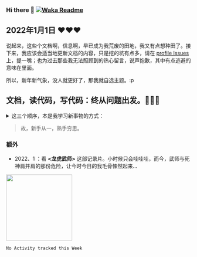### Hi there 👋 [![Waka Readme](https://github.com/chinanf-boy/chinanf-boy/actions/workflows/waka.yml/badge.svg)](https://github.com/chinanf-boy/chinanf-boy/actions/workflows/waka.yml)

## 2022年1月1日 ♥♥♥

说起来，这些个文档啊，信息啊，早已成为我荒废的田地，我又有点想种田了。接下来，我应该会适当地更新文档的内容，只是挖的坑有点多，请在 [profile Issues](https://github.com/chinanf-boy/chinanf-boy/issues) 上，提一嘴；也为过去那些我无法照顾到的热心留言，说声抱歉，其中有点逃避的意味在里面。

所以，新年新气象，没人就更好了，那我就自选主题。:p

## 文档，读代码，写代码：终从问题出发。🧠🧠🧠

<details>
   <summary>
      这三个顺序，本是我学习新事物的方式：
   </summary>
这三个顺序，本是我学习新事物的方式：

1. 从文档出发，知晓作者的思维。以众观全局的姿态，透析作者的思路。这时，一个工具、库、包的API设计，所带来的顺畅感，或是别扭感，也会油然而生。

> 也因为大多是英文文档，可以扩充/提高了我的英文阅读的能力。故，我开启了，对[英文文档的中文翻译之路](https://github.com/chinanf-boy/chinese-translate-list)。一举两得

2. 读代码，过去几年，我的前辈，我仰仗的大神们，我的目标们，无时无刻不在字里行间告诉我，读的代码永远是比写的多得。读前辈的代码，读那份从容，读那份优雅，读那份权衡。这时，代码级别的养成正一步一步侵蚀着你，强迫你对糟糕代码的无可忍耐，成为某种意义上的洁癖。同样，[解析源码之路](https://github.com/chinanf-boy/Source-Explain)也出来了(但，该项目整体会个人项一些，随笔的形式居多，且一份源码大而全，要解析完整谈何容易，各位施主还是自行实践为妙)

3. 写代码，是的，来到实践这一步了。写代码的方式，真的有很多种：以测试驱动，以功能驱动，还有敏捷开发等等。如同写作大纲一样（也可以没有）。这一步上的理解与实践，对我来说，其实有所缺失。以至于，我停留在了代码表面，而忘记了，代码更应该是软件本身所带给世界的作用：就是解决问题的。

4. 第四步，**从问题出发**，其中有借鉴到某篇我看到的文章，只是那篇文章应该是留在了陈旧的收藏夹里面吃灰了。
   它说：快速掌握一种新技能的方式，是从项目的 Issue 出发，以点破面。但，在我看来，应该要加个前提，你在某个领域，有所深入之后，这种方式才是对的。
比如说：你是前端的，从 原生JS -> JQuery -> Vue/R/A 三框架。有了一个趋势的流行认识，是什么，为什么，怎么做。javascript 是什么，为什么Vue 框架成为近年的主流，而它是怎么做的...。后端，嵌入式，无不有类似的思维曲线。你只有从第一步走来，有了方法优劣，工具变革的过程。才能从，第四步开始，快速掌握新的/但又不是新的事物。

</details>
   
> 故，新手从一，熟手穷思。

### 额外

- 2022、1 ：看 **<龙虎武师>** 这部记录片。小时候只会哇哇哇，而今，武师与死神肩并肩的那份危险，让今时今日的我毛骨悚然起来...

<!--
**chinanf-boy/chinanf-boy** is a ✨ _special_ ✨ repository because its `README.md` (this file) appears on your GitHub profile.

Here are some ideas to get you started:

- 🔭 I’m currently working on ...
- 🌱 I’m currently learning ...
- 👯 I’m looking to collaborate on ...
- 🤔 I’m looking for help with ...
- 💬 Ask me about ...
- 📫 How to reach me: ...
- 😄 Pronouns: ...
- ⚡ Fun fact: ...
-->

<img height="180em" src="https://github-readme-stats.vercel.app/api?username=chinanf-boy&theme=onedark&show_icons=true" />

<!--START_SECTION:waka-->
```text
No Activity tracked this Week
```
<!--END_SECTION:waka-->
